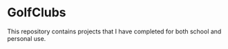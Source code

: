 # GolfClubs
This repository contains projects that I have completed for both school and personal use.
